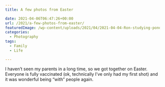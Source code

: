 ```yaml
---
title: A few photos from Easter

date: 2021-04-06T06:47:26+00:00
url: /2021/a-few-photos-from-easter/
featuredImage: /wp-content/uploads/2021/04/2021-04-04-Ron-studying-pond.jpg
categories:
  - Photography
tags:
  - Family
  - Life

---
```



I haven&#8217;t seen my parents in a long time, so we got together on Easter. Everyone is fully vaccinated (ok, technically I&#8217;ve only had my first shot) and it was wonderful being &#8220;with&#8221; people again. 
